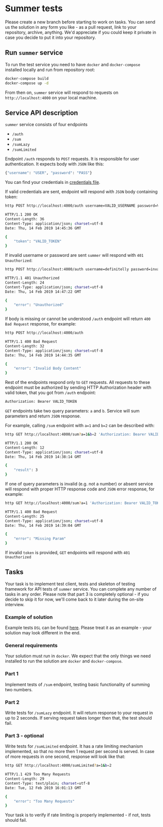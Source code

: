 # Summer tests

Please create a new branch before starting to work on tasks. You can
send us the solution in any form you like - as a pull request, link to your repository,
archive, anything. We'd appreciate if you could keep it private in case
you decide to put it into your repository.

## Run `summer` service

To run the test service you need to have `docker` and `docker-compose` 
installed locally and run from repository root:

```bash
docker-compose build
docker-compose up -d
```

From then on, `summer` service will respond to requests on `http://localhost:4000` on your local machine.

## Service API description

`summer` service consists of four endpoints

- `/auth`
- `/sum`
- `/sumLazy`
- `/sumLimited`

Endpoint `/auth` responds to `POST` requests. It is responsible for user authentication.
It expects body with `JSON` like this:

```bash
{"username": "USER", "password": "PASS"}
```

You can find your credentials in [credentials file](./credentials.yml).

If valid credentials are sent, endpoint will respond with `JSON` body containing token:

```bash
http POST http://localhost:4000/auth username=VALID_USERNAME password=VALID_PASSWORD

HTTP/1.1 200 OK
Content-Length: 36
Content-Type: application/json; charset=utf-8
Date: Thu, 14 Feb 2019 14:45:36 GMT

{
    "token": "VALID_TOKEN"
}
``` 

If invalid username or password are sent `summer` will respond with `401 Unauthorized`:

```bash
http POST http://localhost:4000/auth username=definitelly password=invalid

HTTP/1.1 401 Unauthorized
Content-Length: 24
Content-Type: application/json; charset=utf-8
Date: Thu, 14 Feb 2019 14:47:22 GMT

{
    "error": "Unauthorized"
}
```

If body is missing or cannot be understood `/auth` endpoint
will return `400 Bad Request` response, for example:

```bash
http POST http://localhost:4000/auth

HTTP/1.1 400 Bad Request
Content-Length: 32
Content-Type: application/json; charset=utf-8
Date: Thu, 14 Feb 2019 14:44:35 GMT

{
    "error": "Invalid Body Content"
}
```


Rest of the endpoints respond only to `GET` requests. All requests to these endpoint must be
authorized by sending HTTP Authorization header with valid token, that you got from `/auth`
endpoint: 

```bash
Authorization: Bearer VALID_TOKEN
```


`GET` endpoints take two query parameters: `a` and `b`. 
Service will sum parameters and return `JSON` response.

For example, calling `/sum` endpoint with `a=1` and `b=2` can be described with:

```bash
http GET http://localhost:4000/sum?a=1&b=2 'Authorization: Bearer VALID_TOKEN'

HTTP/1.1 200 OK
Content-Length: 12
Content-Type: application/json; charset=utf-8
Date: Thu, 14 Feb 2019 14:38:14 GMT

{
    "result": 3
}
```

If one of query parameters is invalid (e.g. not a number) or absent service will respond with proper
HTTP response code and `JSON` error response, for example:

```bash
http GET http://localhost:4000/sum?a=1 'Authorization: Bearer VALID_TOKEN'

HTTP/1.1 400 Bad Request
Content-Length: 25
Content-Type: application/json; charset=utf-8
Date: Thu, 14 Feb 2019 14:39:04 GMT

{
    "error": "Missing Param"
}
```

If invalid `token` is provided, `GET` endpoints will respond with `401 Unauthorized`

## Tasks

Your task is to implement test client, tests and skeleton of testing framework for API tests of `summer` service.
You can complete any number of tasks in any order. Please note that
part 3 is completely optional - if you decide to skip it for now, we'll come back to it 
later during the on-site interview. 

### Example of solution

Example tests `DSL` can be found [here](./tests.dsl). Please treat it as an example - your solution may look different 
in the end.

### General requirements

Your solution must run in `docker`. We expect that the only things
we need installed to run the solution are `docker` and `docker-compose`.

### Part 1

Implement tests of `/sum` endpoint, testing basic functionality of summing two numbers.

### Part 2

Write tests for `/sumLazy` endpoint. It will return response to your request in up to 2 seconds. If serving
request takes longer then that, the test should fail. 
 
### Part 3 - optional

Write tests for `/sumLimited` endpoint. It has a rate limiting mechanism implemented, so that no more then 1 request
per second is served. In case of more requests in one second, response will look like that:

```bash
http GET http://localhost:4000/sumLimited?a=1&b=2

HTTP/1.1 429 Too Many Requests
Content-Length: 29
Content-Type: text/plain; charset=utf-8
Date: Tue, 12 Feb 2019 16:01:13 GMT

{
    "error": "Too Many Requests"
}
```

Your task is to verify if rate limiting is properly implemented - if not, tests should fail.

 